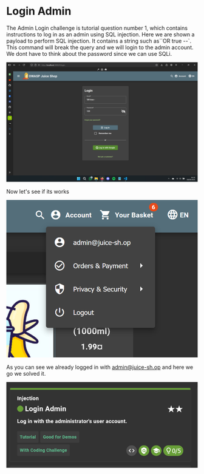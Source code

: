 # Login Admin

The Admin Login challenge is tutorial question number 1, which contains instructions to log in as an admin using SQL injection. Here we are shown a payload to perform SQL injection. It contains a string such as``OR true --`. This command will break the query and we will login to the admin account. We dont have to think about the password since we can use SQLi.

![alt text](image-1.png)

Now let's see if its works

![alt text](image.png)

As you can see we already logged in with admin@juice-sh.op and here we go we solved it.

![alt text](image-2.png)